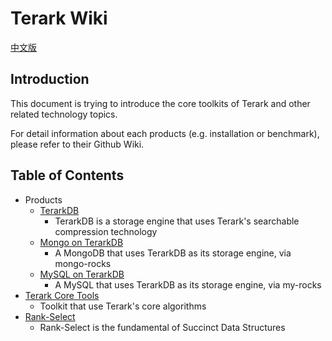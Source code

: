 # Terark Wiki

[中文版](https://github.com/Terark/terark-wiki-zh_cn)

## Introduction

This document is trying to introduce the core toolkits of Terark and other related technology topics.

For detail information about each products (e.g. installation or benchmark), please refer to their Github Wiki.


## Table of Contents
- Products
  - [TerarkDB](https://github.com/Terark/terark-db/wiki)
    - TerarkDB is a storage engine that uses Terark's searchable compression technology
  - [Mongo on TerarkDB](https://github.com/Terark/mongo-on-terarkdb/wiki)
    - A MongoDB that uses TerarkDB as its storage engine, via mongo-rocks
  - [MySQL on TerarkDB](https://github.com/Terark/mysql-on-terarkdb/wiki)
    - A MySQL that uses TerarkDB as its storage engine, via my-rocks
- [Terark Core Tools](tools/tools.md)
  - Toolkit that use Terark's core algorithms 
- [Rank-Select](rankselect/rankselect.md)
  - Rank-Select is the fundamental of Succinct Data Structures 
